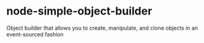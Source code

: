 # node-simple-object-builder
Object builder that allows you to create, manipulate, and clone objects in an event-sourced fashion
